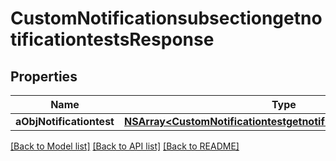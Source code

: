 # CustomNotificationsubsectiongetnotificationtestsResponse

## Properties
Name | Type | Description | Notes
------------ | ------------- | ------------- | -------------
**aObjNotificationtest** | [**NSArray&lt;CustomNotificationtestgetnotificationtestsResponse&gt;***](CustomNotificationtestgetnotificationtestsResponse.md) |  | 

[[Back to Model list]](../README.md#documentation-for-models) [[Back to API list]](../README.md#documentation-for-api-endpoints) [[Back to README]](../README.md)


